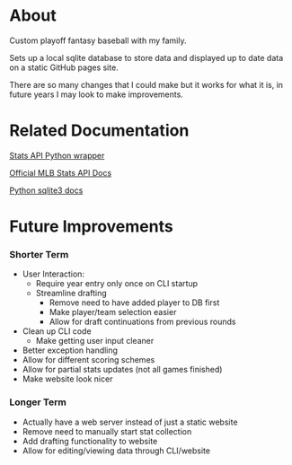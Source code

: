 # About
Custom playoff fantasy baseball with my family.

Sets up a local sqlite database to store data and displayed up to date data on a static GitHub pages site.

There are so many changes that I could make but it works for what it is, in future years I may look to make improvements.

# Related Documentation
[Stats API Python wrapper](https://github.com/toddrob99/MLB-StatsAPI/wiki)

[Official MLB Stats API Docs](https://github.com/MajorLeagueBaseball/google-cloud-mlb-hackathon/tree/main/datasets/mlb-statsapi-docs)

[Python sqlite3 docs](https://docs.python.org/3/library/sqlite3.html)

# Future Improvements

### Shorter Term

- User Interaction:
    - Require year entry only once on CLI startup
    - Streamline drafting
        - Remove need to have added player to DB first
        - Make player/team selection easier
        - Allow for draft continuations from previous rounds
- Clean up CLI code
    - Make getting user input cleaner
- Better exception handling
- Allow for different scoring schemes
- Allow for partial stats updates (not all games finished)
- Make website look nicer

### Longer Term
- Actually have a web server instead of just a static website
- Remove need to manually start stat collection
- Add drafting functionality to website
- Allow for editing/viewing data through CLI/website


